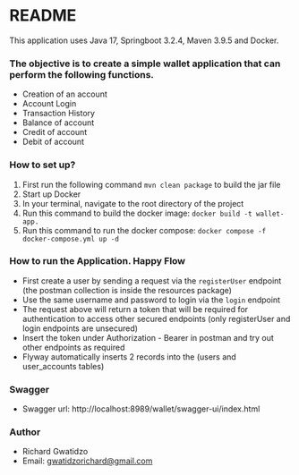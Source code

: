 # README #

This application uses Java 17, Springboot 3.2.4, Maven 3.9.5 and Docker.

### The objective is to create a simple wallet application that can perform the following functions. ###

* Creation of an account
* Account Login
* Transaction History
* Balance of account
* Credit of account
* Debit of account

### How to set up? ###

1. First run the following command `mvn clean package` to build the jar file
2. Start up Docker
3. In your terminal, navigate to the root directory of the project
4. Run this command to build the docker image: `docker build -t wallet-app.`
5. Run this command to run the docker compose: `docker compose -f docker-compose.yml up -d`

### How to run the Application. Happy Flow ###

* First create a user by sending a request via the `registerUser` endpoint (the postman collection is inside the resources package)
* Use the same username and password to login via the `login` endpoint
* The request above will return a token that will be required for authentication to access other secured endpoints (only registerUser and login endpoints are unsecured)
* Insert the token under Authorization - Bearer in postman and try out other endpoints as required
* Flyway automatically inserts 2 records into the (users and user_accounts tables)


### Swagger ###

* Swagger url: http://localhost:8989/wallet/swagger-ui/index.html

### Author ###

* Richard Gwatidzo
* Email: gwatidzorichard@gmail.com 
